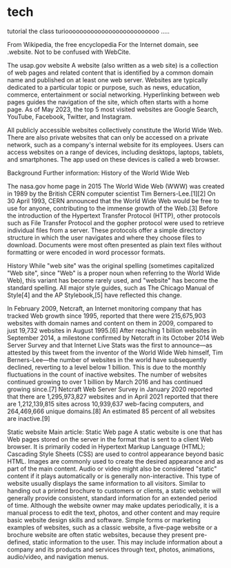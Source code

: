 # tech
tutorial
the class turioooooooooooooooooooooooooo    .....

From Wikipedia, the free encyclopedia
For the Internet domain, see .website.
Not to be confused with WebCite.

The usap.gov website
A website (also written as a web site) is a collection of web pages and related content that is identified by a common domain name and published on at least one web server. Websites are typically dedicated to a particular topic or purpose, such as news, education, commerce, entertainment or social networking. Hyperlinking between web pages guides the navigation of the site, which often starts with a home page. As of May 2023, the top 5 most visited websites are Google Search, YouTube, Facebook, Twitter, and Instagram.

All publicly accessible websites collectively constitute the World Wide Web. There are also private websites that can only be accessed on a private network, such as a company's internal website for its employees. Users can access websites on a range of devices, including desktops, laptops, tablets, and smartphones. The app used on these devices is called a web browser.

Background
Further information: History of the World Wide Web

The nasa.gov home page in 2015
The World Wide Web (WWW) was created in 1989 by the British CERN computer scientist Tim Berners-Lee.[1][2] On 30 April 1993, CERN announced that the World Wide Web would be free to use for anyone, contributing to the immense growth of the Web.[3] Before the introduction of the Hypertext Transfer Protocol (HTTP), other protocols such as File Transfer Protocol and the gopher protocol were used to retrieve individual files from a server. These protocols offer a simple directory structure in which the user navigates and where they choose files to download. Documents were most often presented as plain text files without formatting or were encoded in word processor formats.

History
While "web site" was the original spelling (sometimes capitalized "Web site", since "Web" is a proper noun when referring to the World Wide Web), this variant has become rarely used, and "website" has become the standard spelling. All major style guides, such as The Chicago Manual of Style[4] and the AP Stylebook,[5] have reflected this change.

In February 2009, Netcraft, an Internet monitoring company that has tracked Web growth since 1995, reported that there were 215,675,903 websites with domain names and content on them in 2009, compared to just 19,732 websites in August 1995.[6] After reaching 1 billion websites in September 2014, a milestone confirmed by Netcraft in its October 2014 Web Server Survey and that Internet Live Stats was the first to announce—as attested by this tweet from the inventor of the World Wide Web himself, Tim Berners-Lee—the number of websites in the world have subsequently declined, reverting to a level below 1 billion. This is due to the monthly fluctuations in the count of inactive websites. The number of websites continued growing to over 1 billion by March 2016 and has continued growing since.[7] Netcraft Web Server Survey in January 2020 reported that there are 1,295,973,827 websites and in April 2021 reported that there are 1,212,139,815 sites across 10,939,637 web-facing computers, and 264,469,666 unique domains.[8] An estimated 85 percent of all websites are inactive.[9]

Static website
Main article: Static Web page
A static website is one that has Web pages stored on the server in the format that is sent to a client Web browser. It is primarily coded in Hypertext Markup Language (HTML); Cascading Style Sheets (CSS) are used to control appearance beyond basic HTML. Images are commonly used to create the desired appearance and as part of the main content. Audio or video might also be considered "static" content if it plays automatically or is generally non-interactive. This type of website usually displays the same information to all visitors. Similar to handing out a printed brochure to customers or clients, a static website will generally provide consistent, standard information for an extended period of time. Although the website owner may make updates periodically, it is a manual process to edit the text, photos, and other content and may require basic website design skills and software. Simple forms or marketing examples of websites, such as a classic website, a five-page website or a brochure website are often static websites, because they present pre-defined, static information to the user. This may include information about a company and its products and services through text, photos, animations, audio/video, and navigation menus.
